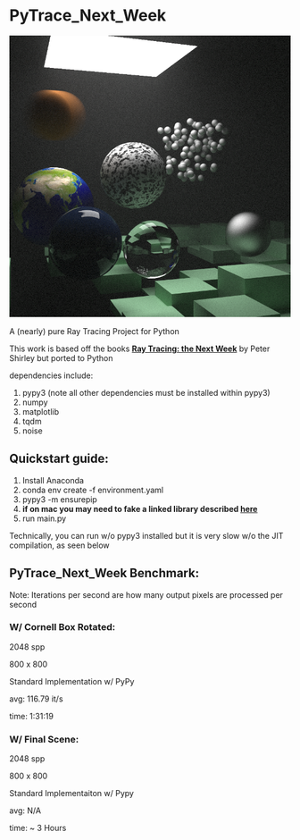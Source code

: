 # PyTrace_Next_Week

![image2](./references/final_scene.png)

A (nearly) pure Ray Tracing Project for Python

This work is based off the books **[Ray Tracing: the Next Week](https://github.com/RayTracing/raytracingthenextweek)** by Peter Shirley but ported to Python 

dependencies include: 
1. pypy3 (note all other dependencies must be installed within pypy3)
2. numpy 
3. matplotlib
4. tqdm
5. noise

## Quickstart guide: 
1. Install Anaconda
2. conda env create -f environment.yaml
3. pypy3 -m ensurepip
4. **if on mac you may need to fake a linked library described [here](https://bitbucket.org/pypy/pypy/issues/2942/unable-to-install-numpy-with-pypy3-on)**
5. run main.py 



Technically, you can run w/o pypy3 installed but it is very slow w/o the JIT compilation, as seen below 

## PyTrace_Next_Week Benchmark: 
Note: Iterations per second are how many output pixels are processed per second 
 
### W/ Cornell Box Rotated: 
2048 spp

800 x 800

Standard Implementation w/ PyPy

avg: 116.79 it/s

time: 1:31:19

### W/ Final Scene: 
2048 spp

800 x 800

Standard Implementaiton w/ Pypy

avg: N/A 

time: ~ 3 Hours


